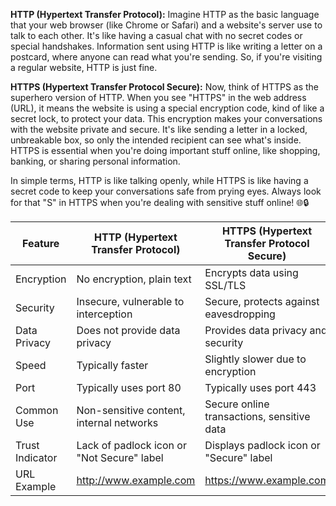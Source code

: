 **HTTP (Hypertext Transfer Protocol):**
Imagine HTTP as the basic language that your web browser (like Chrome or Safari) and a website's server use to talk to each other. It's like having a casual chat with no secret codes or special handshakes. Information sent using HTTP is like writing a letter on a postcard, where anyone can read what you're sending. So, if you're visiting a regular website, HTTP is just fine.

**HTTPS (Hypertext Transfer Protocol Secure):**
Now, think of HTTPS as the superhero version of HTTP. When you see "HTTPS" in the web address (URL), it means the website is using a special encryption code, kind of like a secret lock, to protect your data. This encryption makes your conversations with the website private and secure. It's like sending a letter in a locked, unbreakable box, so only the intended recipient can see what's inside. HTTPS is essential when you're doing important stuff online, like shopping, banking, or sharing personal information.

In simple terms, HTTP is like talking openly, while HTTPS is like having a secret code to keep your conversations safe from prying eyes. Always look for that "S" in HTTPS when you're dealing with sensitive stuff online! 🌐🔒



| Feature            | HTTP (Hypertext Transfer Protocol)   | HTTPS (Hypertext Transfer Protocol Secure)   |
|--------------------|--------------------------------------|---------------------------------------------|
| Encryption         | No encryption, plain text            | Encrypts data using SSL/TLS                |
| Security           | Insecure, vulnerable to interception | Secure, protects against eavesdropping    |
| Data Privacy       | Does not provide data privacy       | Provides data privacy and security        |
| Speed              | Typically faster                    | Slightly slower due to encryption         |
| Port               | Typically uses port 80              | Typically uses port 443                   |
| Common Use         | Non-sensitive content, internal networks | Secure online transactions, sensitive data |
| Trust Indicator    | Lack of padlock icon or "Not Secure" label | Displays padlock icon or "Secure" label |
| URL Example        | http://www.example.com              | https://www.example.com                   |
